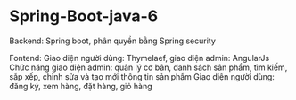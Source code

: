 # Spring-Boot-java-6

Backend: Spring boot, phân quyền bằng Spring security

Fontend: Giao diện người dùng: Thymelaef, giao diện admin: AngularJs
Chức năng giao diện admin: quản lý cơ bản, danh sách sản phẩm, tìm kiếm, sắp xếp, chỉnh sửa và tạo mới thông tin sản phẩm
Giao diện người dùng: đăng ký, xem hàng, đặt hàng, giỏ hàng
